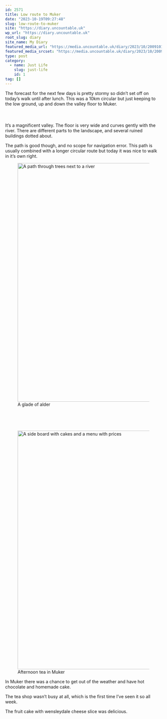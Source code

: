 ```yaml
---
id: 2571
title: Low route to Muker
date: "2023-10-19T09:27:48"
slug: low-route-to-muker
site: "https://diary.uncountable.uk"
wp_url: "https://diary.uncountable.uk"
root_slug: diary
site_name: My Diary
featured_media_url: "https://media.uncountable.uk/diary/2023/10/20091010/IMG20231019154414.webp"
featured_media_srcset: "https://media.uncountable.uk/diary/2023/10/20091010/IMG20231019154414-300x150.webp 300w, https://media.uncountable.uk/diary/2023/10/20091010/IMG20231019154414-1024x512.webp 1024w, https://media.uncountable.uk/diary/2023/10/20091010/IMG20231019154414-150x150.webp 150w, https://media.uncountable.uk/diary/2023/10/20091010/IMG20231019154414-640x320.webp 640w, https://media.uncountable.uk/diary/2023/10/20091010/IMG20231019154414.webp 2000w"
type: post
category:
  - name: Just Life
    slug: just-life
    id: 1
tag: []
---
```



<p>The forecast for the next few days is pretty stormy so didn&#8217;t set off on today&#8217;s walk until after lunch.  This was a 10km circular but just keeping to the low ground, up and down the valley floor to Muker.</p>


<style>.kb-row-layout-id2571_54cfa5-b4 > .kt-row-column-wrap{align-content:start;}:where(.kb-row-layout-id2571_54cfa5-b4 > .kt-row-column-wrap) > .wp-block-kadence-column{justify-content:start;}.kb-row-layout-id2571_54cfa5-b4 > .kt-row-column-wrap{column-gap:var(--global-kb-gap-md, 2rem);row-gap:var(--global-kb-gap-md, 2rem);padding-top:var(--global-kb-spacing-sm, 1.5rem);padding-bottom:var(--global-kb-spacing-sm, 1.5rem);grid-template-columns:repeat(2, minmax(0, 1fr));}.kb-row-layout-id2571_54cfa5-b4 > .kt-row-layout-overlay{opacity:0.30;}@media all and (max-width: 1024px){.kb-row-layout-id2571_54cfa5-b4 > .kt-row-column-wrap{grid-template-columns:repeat(2, minmax(0, 1fr));}}@media all and (max-width: 767px){.kb-row-layout-id2571_54cfa5-b4 > .kt-row-column-wrap{grid-template-columns:minmax(0, 1fr);}.kb-row-layout-id2571_54cfa5-b4 > .kt-row-column-wrap > .wp-block-kadence-column:nth-of-type(1){order:2;}.kb-row-layout-id2571_54cfa5-b4 > .kt-row-column-wrap > .wp-block-kadence-column:nth-of-type(2){order:1;}.kb-row-layout-id2571_54cfa5-b4 > .kt-row-column-wrap > .wp-block-kadence-column:nth-of-type(3){order:12;}.kb-row-layout-id2571_54cfa5-b4 > .kt-row-column-wrap > .wp-block-kadence-column:nth-of-type(4){order:11;}.kb-row-layout-id2571_54cfa5-b4 > .kt-row-column-wrap > .wp-block-kadence-column:nth-of-type(5){order:22;}.kb-row-layout-id2571_54cfa5-b4 > .kt-row-column-wrap > .wp-block-kadence-column:nth-of-type(6){order:21;}.kb-row-layout-id2571_54cfa5-b4 > .kt-row-column-wrap > .wp-block-kadence-column:nth-of-type(7){order:32;}.kb-row-layout-id2571_54cfa5-b4 > .kt-row-column-wrap > .wp-block-kadence-column:nth-of-type(8){order:31;}}</style><div class="kb-row-layout-wrap kb-row-layout-id2571_54cfa5-b4 alignnone wp-block-kadence-rowlayout"><div class="kt-row-column-wrap kt-has-2-columns kt-row-layout-equal kt-tab-layout-inherit kt-mobile-layout-row kt-row-valign-top">
<style>.kadence-column2571_7d6e9b-43 > .kt-inside-inner-col,.kadence-column2571_7d6e9b-43 > .kt-inside-inner-col:before{border-top-left-radius:0px;border-top-right-radius:0px;border-bottom-right-radius:0px;border-bottom-left-radius:0px;}.kadence-column2571_7d6e9b-43 > .kt-inside-inner-col{column-gap:var(--global-kb-gap-sm, 1rem);}.kadence-column2571_7d6e9b-43 > .kt-inside-inner-col{flex-direction:column;}.kadence-column2571_7d6e9b-43 > .kt-inside-inner-col > .aligncenter{width:100%;}.kadence-column2571_7d6e9b-43 > .kt-inside-inner-col:before{opacity:0.3;}.kadence-column2571_7d6e9b-43{position:relative;}@media all and (max-width: 1024px){.kadence-column2571_7d6e9b-43 > .kt-inside-inner-col{flex-direction:column;justify-content:center;}}@media all and (max-width: 767px){.kadence-column2571_7d6e9b-43 > .kt-inside-inner-col{flex-direction:column;justify-content:center;}}</style>
<div class="wp-block-kadence-column kadence-column2571_7d6e9b-43"><div class="kt-inside-inner-col">
<p>It&#8217;s a magnificent valley.  The floor is very wide and curves gently with the river.  There are different parts to the landscape, and several ruined buildings dotted about.</p>



<p>The path is good though, and no scope for navigation error.  This path is usually combined with a longer circular route but today it was nice to walk in it&#8217;s own right.</p>
</div></div>


<style>.kadence-column2571_a5f844-4a > .kt-inside-inner-col,.kadence-column2571_a5f844-4a > .kt-inside-inner-col:before{border-top-left-radius:0px;border-top-right-radius:0px;border-bottom-right-radius:0px;border-bottom-left-radius:0px;}.kadence-column2571_a5f844-4a > .kt-inside-inner-col{column-gap:var(--global-kb-gap-sm, 1rem);}.kadence-column2571_a5f844-4a > .kt-inside-inner-col{flex-direction:column;}.kadence-column2571_a5f844-4a > .kt-inside-inner-col > .aligncenter{width:100%;}.kadence-column2571_a5f844-4a > .kt-inside-inner-col:before{opacity:0.3;}.kadence-column2571_a5f844-4a{position:relative;}@media all and (max-width: 1024px){.kadence-column2571_a5f844-4a > .kt-inside-inner-col{flex-direction:column;justify-content:center;}}@media all and (max-width: 767px){.kadence-column2571_a5f844-4a > .kt-inside-inner-col{flex-direction:column;justify-content:center;}}</style>
<div class="wp-block-kadence-column kadence-column2571_a5f844-4a"><div class="kt-inside-inner-col">
<figure class="wp-block-image size-large"><img loading="lazy" decoding="async" width="1024" height="768" src="https://media.uncountable.uk/diary/2023/10/20091009/IMG20231019155703-1024x768.webp" alt="A path through trees next to a river" class="wp-image-2568" srcset="https://media.uncountable.uk/diary/2023/10/20091009/IMG20231019155703-1024x768.webp 1024w, https://media.uncountable.uk/diary/2023/10/20091009/IMG20231019155703-300x225.webp 300w, https://media.uncountable.uk/diary/2023/10/20091009/IMG20231019155703-640x480.webp 640w, https://media.uncountable.uk/diary/2023/10/20091009/IMG20231019155703.webp 2000w" sizes="auto, (max-width: 1024px) 100vw, 1024px" /><figcaption class="wp-element-caption">A glade of alder</figcaption></figure>
</div></div>

</div></div>

<style>.kb-row-layout-id2571_92c8da-8a > .kt-row-column-wrap{align-content:start;}:where(.kb-row-layout-id2571_92c8da-8a > .kt-row-column-wrap) > .wp-block-kadence-column{justify-content:start;}.kb-row-layout-id2571_92c8da-8a > .kt-row-column-wrap{column-gap:var(--global-kb-gap-md, 2rem);row-gap:var(--global-kb-gap-md, 2rem);padding-top:var(--global-kb-spacing-sm, 1.5rem);padding-bottom:var(--global-kb-spacing-sm, 1.5rem);grid-template-columns:repeat(2, minmax(0, 1fr));}.kb-row-layout-id2571_92c8da-8a > .kt-row-layout-overlay{opacity:0.30;}@media all and (max-width: 1024px){.kb-row-layout-id2571_92c8da-8a > .kt-row-column-wrap{grid-template-columns:repeat(2, minmax(0, 1fr));}}@media all and (max-width: 767px){.kb-row-layout-id2571_92c8da-8a > .kt-row-column-wrap{grid-template-columns:minmax(0, 1fr);}}</style><div class="kb-row-layout-wrap kb-row-layout-id2571_92c8da-8a alignnone wp-block-kadence-rowlayout"><div class="kt-row-column-wrap kt-has-2-columns kt-row-layout-equal kt-tab-layout-inherit kt-mobile-layout-row kt-row-valign-top">
<style>.kadence-column2571_166961-8a > .kt-inside-inner-col,.kadence-column2571_166961-8a > .kt-inside-inner-col:before{border-top-left-radius:0px;border-top-right-radius:0px;border-bottom-right-radius:0px;border-bottom-left-radius:0px;}.kadence-column2571_166961-8a > .kt-inside-inner-col{column-gap:var(--global-kb-gap-sm, 1rem);}.kadence-column2571_166961-8a > .kt-inside-inner-col{flex-direction:column;}.kadence-column2571_166961-8a > .kt-inside-inner-col > .aligncenter{width:100%;}.kadence-column2571_166961-8a > .kt-inside-inner-col:before{opacity:0.3;}.kadence-column2571_166961-8a{position:relative;}@media all and (max-width: 1024px){.kadence-column2571_166961-8a > .kt-inside-inner-col{flex-direction:column;justify-content:center;}}@media all and (max-width: 767px){.kadence-column2571_166961-8a > .kt-inside-inner-col{flex-direction:column;justify-content:center;}}</style>
<div class="wp-block-kadence-column kadence-column2571_166961-8a"><div class="kt-inside-inner-col">
<figure class="wp-block-image size-large"><img loading="lazy" decoding="async" width="1024" height="768" src="https://media.uncountable.uk/diary/2023/10/20091008/IMG20231019145942-1024x768.webp" alt="A side board with cakes and a menu with prices" class="wp-image-2567" srcset="https://media.uncountable.uk/diary/2023/10/20091008/IMG20231019145942-1024x768.webp 1024w, https://media.uncountable.uk/diary/2023/10/20091008/IMG20231019145942-300x225.webp 300w, https://media.uncountable.uk/diary/2023/10/20091008/IMG20231019145942-640x480.webp 640w, https://media.uncountable.uk/diary/2023/10/20091008/IMG20231019145942.webp 2000w" sizes="auto, (max-width: 1024px) 100vw, 1024px" /><figcaption class="wp-element-caption">Afternoon tea in Muker</figcaption></figure>
</div></div>


<style>.kadence-column2571_bb57dd-de > .kt-inside-inner-col,.kadence-column2571_bb57dd-de > .kt-inside-inner-col:before{border-top-left-radius:0px;border-top-right-radius:0px;border-bottom-right-radius:0px;border-bottom-left-radius:0px;}.kadence-column2571_bb57dd-de > .kt-inside-inner-col{column-gap:var(--global-kb-gap-sm, 1rem);}.kadence-column2571_bb57dd-de > .kt-inside-inner-col{flex-direction:column;}.kadence-column2571_bb57dd-de > .kt-inside-inner-col > .aligncenter{width:100%;}.kadence-column2571_bb57dd-de > .kt-inside-inner-col:before{opacity:0.3;}.kadence-column2571_bb57dd-de{position:relative;}@media all and (max-width: 1024px){.kadence-column2571_bb57dd-de > .kt-inside-inner-col{flex-direction:column;justify-content:center;}}@media all and (max-width: 767px){.kadence-column2571_bb57dd-de > .kt-inside-inner-col{flex-direction:column;justify-content:center;}}</style>
<div class="wp-block-kadence-column kadence-column2571_bb57dd-de"><div class="kt-inside-inner-col">
<p>In Muker there was a chance to get out of the weather and have hot chocolate and homemade cake.</p>



<p>The tea shop wasn&#8217;t busy at all, which is the first time I&#8217;ve seen it so all week.</p>



<p>The fruit cake with wensleydale cheese slice was delicious.</p>
</div></div>

</div></div>